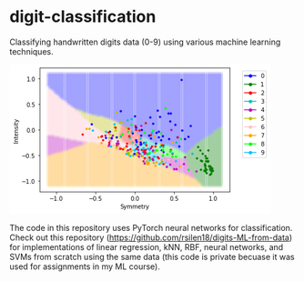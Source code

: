 # digit-classification
Classifying handwritten digits data (0-9) using various machine learning techniques.

![plot](./digits-features-results.png)

The code in this repository uses PyTorch neural networks for classification.  Check out this repository (https://github.com/rsilen18/digits-ML-from-data) for implementations of linear regression, kNN, RBF, neural networks, and SVMs from scratch using the same data (this code is private becuase it was used for assignments in my ML course). 
